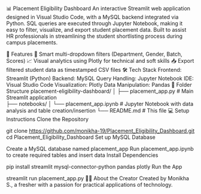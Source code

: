 📊 Placement Eligibility Dashboard
An interactive Streamlit web application designed in Visual Studio Code, with a MySQL backend integrated via Python. SQL queries are executed through Jupyter Notebook, making it easy to filter, visualize, and export student placement data. Built to assist HR professionals in streamlining the student shortlisting process during campus placements.

🚀 Features
🎯 Smart multi-dropdown filters (Department, Gender, Batch, Scores)
📈 Visual analytics using Plotly for technical and soft skills
📥 Export filtered student data as timestamped CSV files
🛠️ Tech Stack
Frontend: Streamlit (Python)
Backend: MySQL
Query Handling: Jupyter Notebook
IDE: Visual Studio Code
Visualization: Plotly
Data Manipulation: Pandas
📁 Folder Structure
placement-eligibility-dashboard/
│
├── placement_app.py             # Main Streamlit application      
├── notebooks/
│   └── placement_app.ipynb      # Jupyter Notebook with data analysis and table creation/insertion
└── README.md                    # This file
💻 Setup Instructions
Clone the Repository

git clone https://github.com/monikha-19/Placement_Eligibility_Dashboard.git
cd Placement_Eligibility_Dashboard
Set up MySQL Database

Create a MySQL database named placement_app
Run placement_app.ipynb to create required tables and insert data
Install Dependencies

pip install streamlit mysql-connector-python pandas plotly
Run the App

streamlit run placement_app.py
🙋‍♀️ About the Creator
Created by Monikha S., a fresher with a passion for practical applications of technology.